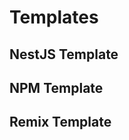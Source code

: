 <!--
 * Made with ❤️ and adobo by Kurocado Studio
 * Copyright (c) 2024. All Rights Reserved.
 *
 * Learn more about Kurocado Studio: {@link https://www.kurocado.studio}
 *
 * Explore our open-source projects: {@link https://github.com/kurocado-studio}
-->

# Templates

## NestJS Template

[](https://github.com/Kurocado-Studio/styleguide-nests-template)

## NPM Template

[](https://github.com/Kurocado-Studio/styleguide-npm-template)

## Remix Template

[](https://github.com/Kurocado-Studio/styleguide-remix-template)

